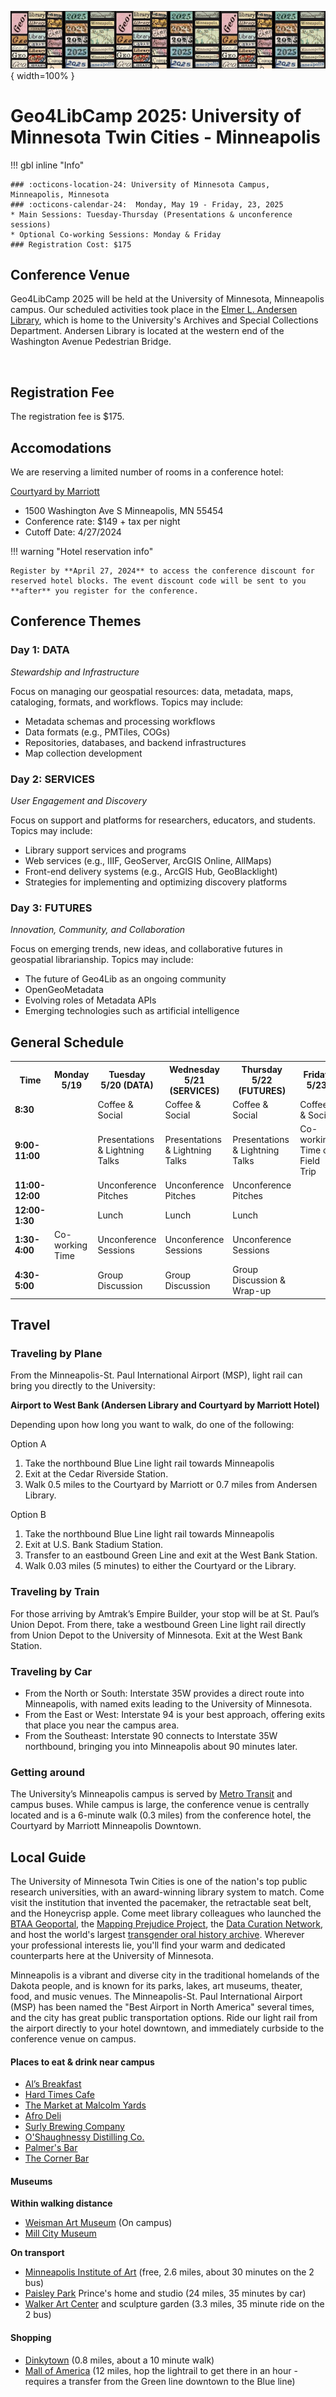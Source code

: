 




![](../images/banner-2025.png){ width=100% }
# Geo4LibCamp 2025: University of Minnesota Twin Cities - Minneapolis



!!! gbl inline "Info" 

	### :octicons-location-24: University of Minnesota Campus, Minneapolis, Minnesota
	### :octicons-calendar-24:  Monday, May 19 - Friday, 23, 2025
	* Main Sessions: Tuesday-Thursday (Presentations & unconference sessions)
	* Optional Co-working Sessions: Monday & Friday
	### Registration Cost: $175



## Conference Venue

Geo4LibCamp 2025 will be held at the University of Minnesota, Minneapolis campus. Our scheduled activities took place in the [Elmer L. Andersen Library](https://www.lib.umn.edu/spaces/andersen), which is home to the University's Archives and Special Collections Department. Andersen Library is located at the western end of the Washington Avenue Pedestrian Bridge.


<br clear="left"/>

## Registration Fee 

The registration fee is $175.


## Accomodations

We are reserving a limited number of rooms in a conference hotel:

[Courtyard by Marriott](https://www.marriott.com/en-us/hotels/mspdc-courtyard-minneapolis-downtown/overview/)

* 1500 Washington Ave S Minneapolis, MN 55454
* Conference rate: $149 + tax per night
* Cutoff Date: 4/27/2024


!!! warning "Hotel reservation info" 

	Register by **April 27, 2024** to access the conference discount for reserved hotel blocks. The event discount code will be sent to you **after** you register for the conference.



## Conference Themes

### Day 1: DATA	

*Stewardship and Infrastructure*	


Focus on managing our geospatial resources: data, metadata, maps, cataloging, formats, and workflows.	Topics may include:
	
* Metadata schemas and processing workflows
* Data formats (e.g., PMTiles, COGs)
* Repositories, databases, and backend infrastructures
* Map collection development
	
### Day 2: SERVICES
	
*User Engagement and Discovery*

Focus on support and platforms for researchers, educators, and students. Topics may include:	
	
* Library support services and programs
* Web services (e.g., IIIF, GeoServer, ArcGIS Online, AllMaps)
* Front-end delivery systems (e.g., ArcGIS Hub, GeoBlacklight)
* Strategies for implementing and optimizing discovery platforms
	
### Day 3: FUTURES	

*Innovation, Community, and Collaboration*

Focus on emerging trends, new ideas, and collaborative futures in geospatial librarianship. Topics may include:

* The future of Geo4Lib as an ongoing community
* OpenGeoMetadata
* Evolving roles of Metadata APIs
* Emerging technologies such as artificial intelligence


## General Schedule


<table>
  <tr>
    <th>Time</th>
    <th>Monday 5/19</th>
    <th>Tuesday 5/20 (DATA)</th>
    <th>Wednesday 5/21 (SERVICES)</th>
    <th>Thursday 5/22 (FUTURES)</th>
    <th>Friday 5/23</th>
  </tr>
  <tr>
    <td><strong>8:30</strong></td>
    <td></td>
    <td>Coffee & Social</td>
    <td>Coffee & Social</td>
    <td>Coffee & Social</td>
    <td>Coffee & Social</td>
  </tr>
  <tr>
    <td><strong>9:00-11:00</strong></td>
    <td></td>
    <td>Presentations & Lightning Talks</td>
    <td>Presentations & Lightning Talks</td>
    <td>Presentations & Lightning Talks</td>
    <td>Co-working Time or Field Trip</td>
  </tr>
  <tr>
    <td><strong>11:00-12:00</strong></td>
    <td></td>
    <td>Unconference Pitches</td>
    <td>Unconference Pitches</td>
    <td>Unconference Pitches</td>
    <td></td>
  </tr>
  <tr>
    <td><strong>12:00-1:30</strong></td>
    <td></td>
    <td>Lunch</td>
    <td>Lunch</td>
    <td>Lunch</td>
    <td></td>
  </tr>
  <tr>
    <td><strong>1:30-4:00</strong></td>
    <td>Co-working Time</td>
    <td>Unconference Sessions</td>
    <td>Unconference Sessions</td>
    <td>Unconference Sessions</td>
    <td></td>
  </tr>
  <tr>
    <td><strong>4:30-5:00</strong></td>
    <td></td>
    <td>Group Discussion</td>
    <td>Group Discussion</td>
    <td>Group Discussion & Wrap-up</td>
    <td></td>
  </tr>
</table>






## Travel

### Traveling by Plane

From the Minneapolis-St. Paul International Airport (MSP), light rail can bring you directly to the University:

**Airport to West Bank (Andersen Library and Courtyard by Marriott Hotel)** 

Depending upon how long you want to walk, do one of the following:

Option A

1. Take the northbound Blue Line light rail towards Minneapolis
2. Exit at the Cedar Riverside Station. 
3. Walk 0.5 miles to the Courtyard by Marriott or 0.7 miles from Andersen Library.

Option B

1. Take the northbound Blue Line light rail towards Minneapolis
2. Exit at U.S. Bank Stadium Station. 
3. Transfer to an eastbound Green Line and exit at the West Bank Station. 
4. Walk 0.03 miles (5 minutes) to either the Courtyard or the Library.


### Traveling by Train

For those arriving by Amtrak’s Empire Builder, your stop will be at St. Paul’s Union Depot. From there, take a westbound Green Line light rail directly from Union Depot to the University of Minnesota. Exit at the West Bank Station.


### Traveling by Car

* From the North or South: Interstate 35W provides a direct route into Minneapolis, with named exits leading to the University of Minnesota.
* From the East or West: Interstate 94 is your best approach, offering exits that place you near the campus area.
* From the Southeast: Interstate 90 connects to Interstate 35W northbound, bringing you into Minneapolis about 90 minutes later.

### Getting around

The University’s Minneapolis campus is served by [Metro Transit](https://www.metrotransit.org) and campus buses. While campus is large, the conference venue is centrally located and is a 6-minute walk (0.3 miles) from the conference hotel, the Courtyard by Marriott Minneapolis Downtown.

## Local Guide

The University of Minnesota Twin Cities is one of the nation's top public research universities, with an award-winning library system to match.  Come visit the institution that invented the pacemaker, the retractable seat belt, and the Honeycrisp apple. Come meet library colleagues who launched the [BTAA Geoportal](https://geo.btaa.org), the [Mapping Prejudice Project](https://mappingprejudice.umn.edu), the [Data Curation Network](https://datacurationnetwork.org), and host the world's largest [transgender oral history archive](https://www.lib.umn.edu/collections/special/tretter/transgender-oral-history-project). Wherever your professional interests lie, you'll find your warm and dedicated counterparts here at the University of Minnesota.

Minneapolis is a vibrant and diverse city in the traditional homelands of the Dakota people, and is known for its parks, lakes, art museums, theater, food, and music venues. The Minneapolis-St. Paul International Airport (MSP) has been named the "Best Airport in North America" several times, and the city has great public transportation options. Ride our light rail from the airport directly to your hotel downtown, and immediately curbside to the conference venue on campus. 

#### Places to eat & drink near campus

*   [Al’s Breakfast](https://www.alsbreakfastmpls.com/) 
*   [Hard Times Cafe](https://www.facebook.com/hardtimescafe/)
*   [The Market at Malcolm Yards](https://malcolmyards.market/)
*   [Afro Deli](https://www.afrodeli.com)
*   [Surly Brewing Company](https://surlybrewing.com/)
*   [O'Shaughnessy Distilling Co.](https://osdistilling.com/home/)
*   [Palmer's Bar](https://palmers-bar.com/home)
*   [The Corner Bar](https://thecorner.bar)


#### Museums

**Within walking distance**

*   [Weisman Art Museum](https://wam.umn.edu/) (On campus)
*   [Mill City Museum](https://www.mnhs.org/millcity)

**On transport**

*   [Minneapolis Institute of Art](https://new.artsmia.org/exhibitions) (free, 2.6 miles, about 30 minutes on the 2 bus)
*   [Paisley Park](https://www.paisleypark.com/) Prince's home and studio (24 miles, 35 minutes by car)
*   [Walker Art Center](https://walkerart.org/) and sculpture garden (3.3 miles, 35 minute ride on the 2 bus)

#### Shopping

*   [Dinkytown](https://discoverthecities.com/dinkytown-minneapolis-guide/) (0.8 miles, about a 10 minute walk)
*   [Mall of America](https://www.mallofamerica.com/) (12 miles, hop the lightrail to get there in an hour - requires a transfer from the Green line downtown to the Blue line)